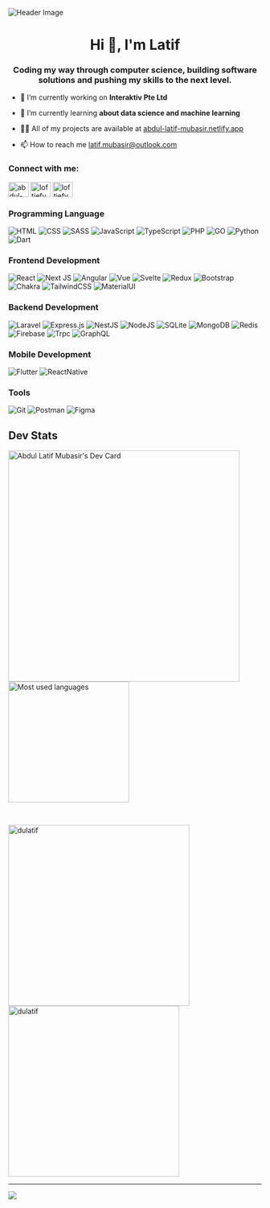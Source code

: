 <!--
**BJ-stack-art/bj-stack-art** is a ✨ _special_ ✨ repository because its `README.md` (this file) appears on your GitHub profile.

Here are some ideas to get you started:

- 🔭 I’m currently working on ...
- 🌱 I’m currently learning ...
- 👯 I’m looking to collaborate on ...
- 🤔 I’m looking for help with ...
- 💬 Ask me about ...
- 📫 How to reach me: ...
- 😄 Pronouns: ...
- ⚡ Fun fact: ...
-->

![Header Image](https://raw.githubusercontent.com/DuLatif/dulatif/main/dark-github-banner.jpg)

<h1 align="center">Hi 👋, I'm Latif</h1>
<h3 align="center">Coding my way through computer science, building software solutions and pushing my skills to the next level.</h3>

- 🔭 I’m currently working on **Interaktiv Pte Ltd**

- 🌱 I’m currently learning **about data science and machine learning**

- 👨‍💻 All of my projects are available at [abdul-latif-mubasir.netlify.app](https://abdul-latif-mubasir.netlify.app)

- 📫 How to reach me [latif.mubasir@outlook.com](mailto:latif.mubasir@outlook.com)

<h3 align="left">Connect with me:</h3>
<p align="left">
<a href="https://linkedin.com/in/abdul-latif-mubasir" target="blank"><img align="center" src="https://raw.githubusercontent.com/rahuldkjain/github-profile-readme-generator/master/src/images/icons/Social/linked-in-alt.svg" alt="abdul-latif-mubasir" height="30" width="40" /></a>
<a href="https://instagram.com/loftiefy_" target="blank"><img align="center" src="https://raw.githubusercontent.com/rahuldkjain/github-profile-readme-generator/master/src/images/icons/Social/instagram.svg" alt="loftiefy_" height="30" width="40" /></a>
<a href="https://threads/loftiefy_" target="blank"><img align="center" src="https://imgsrv2.voi.id/shjh2dARsGfIbjcUe11fEGazq3vpDRcKMbUlvgymKOo/auto/1280/853/sm/1/bG9jYWw6Ly8vcHVibGlzaGVycy8yOTM2ODMvMjAyMzA3MTQxMzM2LW1haW4uY3JvcHBlZF8xNjg5MzE5MDAwLmpwZw.jpg" alt="loftiefy_" height="30" width="40" /></a>
  
</p>

### Programming Language
![HTML](https://img.shields.io/badge/html-%2320232a.svg?style=for-the-badge&logo=html5&logoColor=DC4D25) ![CSS](https://img.shields.io/badge/css-%2320232a.svg?style=for-the-badge&logo=css3&logoColor=2762E9) ![SASS](https://img.shields.io/badge/sass-%2320232a.svg?style=for-the-badge&logo=sass&logoColor=C76395) ![JavaScript](https://img.shields.io/badge/javascript-%2320232a.svg?style=for-the-badge&logo=javascript&logoColor=E9D44D) ![TypeScript](https://img.shields.io/badge/typescript-%2320232a.svg?style=for-the-badge&logo=typescript&logoColor=2E73C0) ![PHP](https://img.shields.io/badge/php-%2320232a.svg?style=for-the-badge&logo=php&logoColor=7377AD) ![GO](https://img.shields.io/badge/go-%2320232a.svg?style=for-the-badge&logo=go&logoColor=00A7D0) ![Python](https://img.shields.io/badge/python-%2320232a.svg?style=for-the-badge&logo=python&logoColor=0372B5) ![Dart](https://img.shields.io/badge/dart-%2320232a.svg?style=for-the-badge&logo=dart&logoColor=007EC2)

### Frontend Development
![React](https://img.shields.io/badge/react-%2320232a.svg?style=for-the-badge&logo=react&logoColor=%2361DAFB) ![Next JS](https://img.shields.io/badge/Next-%2320232a.svg?style=for-the-badge&logo=next.js&logoColor=white) ![Angular](https://img.shields.io/badge/angular-%2320232a.svg?style=for-the-badge&logo=angular&logoColor=AB10FF) ![Vue](https://img.shields.io/badge/Vue.js-%2320232a.svg?style=for-the-badge&logo=vuedotjs&logoColor=4FC08D) ![Svelte](https://img.shields.io/badge/svelte-%2320232a.svg?style=for-the-badge&logo=svelte&logoColor=#FF5941) ![Redux](https://img.shields.io/badge/redux-%2320232a.svg?style=for-the-badge&logo=redux&logoColor=purple) ![Bootstrap](https://img.shields.io/badge/Bootstrap-%2320232a.svg?style=for-the-badge&logo=bootstrap&logoColor=purple) ![Chakra](https://img.shields.io/badge/chakra-%2320232a.svg?style=for-the-badge&logo=chakraui&logoColor=white) ![TailwindCSS](https://img.shields.io/badge/tailwindcss-%2320232a.svg?style=for-the-badge&logo=tailwind-css&logoColor=white) ![MaterialUI](https://img.shields.io/badge/Material%20UI-%2320232a.svg?style=for-the-badge&logo=mui&logoColor=007FFF) 

### Backend Development
![Laravel](https://img.shields.io/badge/laravel-%2320232a.svg?style=for-the-badge&logo=laravel&logoColor=red) ![Express.js](https://img.shields.io/badge/express.js-%2320232a.svg?style=for-the-badge&logo=express&logoColor=%2361DAFB) ![NestJS](https://img.shields.io/badge/nest.js-%2320232a.svg?style=for-the-badge&logo=nestjs&logoColor=FE177F) ![NodeJS](https://img.shields.io/badge/node.js-%2320232a.svg?style=for-the-badge&logo=node.js&logoColor=6DA55F) ![SQLite](https://img.shields.io/badge/sqlite-%2320232a.svg?style=for-the-badge&logo=sqlite&logoColor=white) ![MongoDB](https://img.shields.io/badge/MongoDB-%2320232a.svg?style=for-the-badge&logo=mongodb&logoColor=white) ![Redis](https://img.shields.io/badge/redis-%2320232a.svg?style=for-the-badge&logo=redis&logoColor=FF000C) ![Firebase](https://img.shields.io/badge/firebase-%2320232a.svg?style=for-the-badge&logo=firebase) ![Trpc](https://img.shields.io/badge/trpc-%2320232a.svg?style=for-the-badge&logo=trpc&logoColor=5869FF) ![GraphQL](https://img.shields.io/badge/graphql-%2320232a.svg?style=for-the-badge&logo=graphql&logoColor=FF1DB9)

### Mobile Development
![Flutter](https://img.shields.io/badge/Flutter-%2320232a.svg?style=for-the-badge&logo=Flutter&logoColor=white) ![ReactNative](https://img.shields.io/badge/react_native-%2320232a.svg?style=for-the-badge&logo=react&logoColor=%2361DAFB)

### Tools
![Git](https://img.shields.io/badge/git-%2320232a.svg?style=for-the-badge&logo=git&logoColor=FF4229) ![Postman](https://img.shields.io/badge/postman-%2320232a.svg?style=for-the-badge&logo=postman&logoColor=FF6E2C) ![Figma](https://img.shields.io/badge/figma-%2320232a.svg?style=for-the-badge&logo=figma&logoColor=white)


## Dev Stats

<a href="https://app.daily.dev/abdullatifmubasir"><img align="left" src="https://api.daily.dev/devcards/v2/1m8k53Ux1wmdWrIH0NNjl.png?type=wide&r=z2t" width="460" alt="Abdul Latif Mubasir's Dev Card"/></a>

<p><img align="center" src="https://github-readme-stats.vercel.app/api/top-langs/?username=dulatif&hide_border=true&langs_count=5" width="240" alt="Most used languages" /></p>

&nbsp; <br />



<p><img width="360" align="left" src="https://github-readme-streak-stats.herokuapp.com/?user=dulatif&" alt="dulatif" /></p>

<p><img width="340" align="center" src="https://github-readme-stats.vercel.app/api?username=dulatif&show_icons=true&locale=en" alt="dulatif" /></p>




---
[![](https://visitcount.itsvg.in/api?id=DuLatif&icon=0&color=0)](https://visitcount.itsvg.in)
